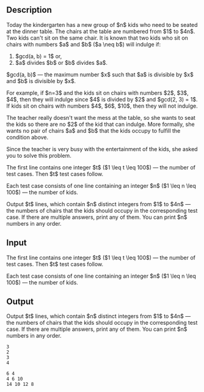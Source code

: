 ## Description

<div><p>Today the kindergarten has a new group of $n$ kids who need to be seated at the dinner table. The chairs at the table are numbered from $1$ to $4n$. Two kids can't sit on the same chair. It is known that two kids who sit on chairs with numbers $a$ and $b$ ($a \neq b$) will indulge if: </p><ol> <li> $gcd(a, b) = 1$ or, </li><li> $a$ divides $b$ or $b$ divides $a$. </li></ol><p>$gcd(a, b)$&nbsp;— the maximum number $x$ such that $a$ is divisible by $x$ and $b$ is divisible by $x$.</p><p>For example, if $n=3$ and the kids sit on chairs with numbers $2$, $3$, $4$, then they will indulge since $4$ is divided by $2$ and $gcd(2, 3) = 1$. If kids sit on chairs with numbers $4$, $6$, $10$, then they will not indulge.</p><p>The teacher really doesn't want the mess at the table, so she wants to seat the kids so there are no $2$ of the kid that can indulge. More formally, she wants no pair of chairs $a$ and $b$ that the kids occupy to fulfill the condition above.</p><p>Since the teacher is very busy with the entertainment of the kids, she asked you to solve this problem.</p></div><div class="input-specification"><p>The first line contains one integer $t$ ($1 \leq t \leq 100$)&nbsp;— the number of test cases. Then $t$ test cases follow.</p><p>Each test case consists of one line containing an integer $n$ ($1 \leq n \leq 100$)&nbsp;— the number of kids.</p></div><div class="output-specification"><p>Output $t$ lines, which contain $n$ distinct integers from $1$ to $4n$&nbsp;— the numbers of chairs that the kids should occupy in the corresponding test case. If there are multiple answers, print any of them. You can print $n$ numbers in any order.</p></div>

## Input

<p>The first line contains one integer $t$ ($1 \leq t \leq 100$)&nbsp;— the number of test cases. Then $t$ test cases follow.</p><p>Each test case consists of one line containing an integer $n$ ($1 \leq n \leq 100$)&nbsp;— the number of kids.</p>

## Output

<p>Output $t$ lines, which contain $n$ distinct integers from $1$ to $4n$&nbsp;— the numbers of chairs that the kids should occupy in the corresponding test case. If there are multiple answers, print any of them. You can print $n$ numbers in any order.</p>





```input1
3
2
3
4
```




```output1
6 4
4 6 10
14 10 12 8
```


